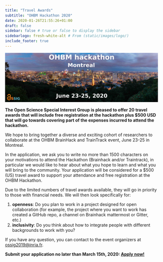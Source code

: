```yaml
---
title: "Travel Awards"
subtitle: "OHBM Hackathon 2020"
date: 2020-01-26T21:55:26+01:00
draft: false
sidebar: false # true or false to display the sidebar
sidebarlogo: fresh-white-alt # From (static/images/logo/)
include_footer: true
---
```


![](../hackathon/landing_hackathon_2020_low.jpg)

**The Open Science Special Interest Group is pleased to offer 20 travel awards that will include free registration at the hackathon plus $500 USD that will go towards covering part of the expenses incurred to attend the hackathon.**

We hope to bring together a diverse and exciting cohort of researchers to collaborate at the OHBM BrainHack and TrainTrack event, June 23-25 in Montreal.

In the application, we ask you to write no more than 1500 characters on your motivations to attend the Hackathon (Brainhack and/or Traintrack), in particular we would like to hear about what you hope to learn and what you will bring to the community. Your application will be considered for a $500 (US) travel award to support your attendance and free registration at the OHBM Hackathon.

Due to the limited numbers of travel awards available, they will go in priority to those with financial needs. We will then look specifically for:
1. **openness**: Do you plan to work in a project designed for open collaboration (for example, the project where you want to work has created a GitHub repo, a channel on Brainhack mattermost or Gitter, etc.)
2. **inclusivity**: Do you think about how to integrate people with different backgrounds to work with you?

If you have any question, you can contact to the event organizers at ossig2019@inria.fr.

**Submit your application no later than March 15th, 2020: [Apply now!](TBD)**
